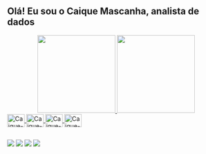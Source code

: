## Olá! Eu sou o Caique Mascanha, analista de dados

<div align="center">
  <a href="https://github.com/CaiqueMascanha">
  <img height="180em" src="https://github-readme-stats.vercel.app/api?username=CaiqueMascanha&show_icons=true&theme=algolia&include_all_commits=true&count_private=true"/>
  <img height="180em" src="https://github-readme-stats.vercel.app/api/top-langs/?username=CaiqueMascanha&layout=compact&langs_count=7&theme=algolia"/>
</div>

<img align="center" alt="Caique-HTML" height="30" width="40" src="https://cdn.jsdelivr.net/gh/devicons/devicon/icons/html5/html5-original.svg" />
<img align="center" alt="Caique-CSS" height="30" width="40" src="https://cdn.jsdelivr.net/gh/devicons/devicon/icons/css3/css3-original.svg" />
<img align="center" alt="Caique-JS" height="30" width="40" src="https://cdn.jsdelivr.net/gh/devicons/devicon/icons/javascript/javascript-original.svg" />
<img align="center" alt="Caique-JS" height="30" width="40" src="https://cdn.jsdelivr.net/gh/devicons/devicon/icons/python/python-original.svg" />

##

<div>
<a href="https://www.linkedin.com/in/caique-da-silva-mascanha-749177204/" target="_blank"><img src="https://img.shields.io/badge/-LinkedIn-%230077B5?style=for-the-badge&logo=linkedin&logoColor=white"_blank"></a>
<a href="https://wa.me/5519971163164"><img src="https://img.shields.io/badge/WhatsApp-25D366?style=for-the-badge&logo=whatsapp&logoColor=white" target="_blank"></a>
<a href="mailto:caiquesilva820@gmail.com"><img src="https://img.shields.io/badge/Gmail-D14836?style=for-the-badge&logo=gmail&logoColor=white" target="_blank"></a>
<a href="https://www.instagram.com/caique_mascanha01/" target="_blank"><img src="https://img.shields.io/badge/Instagram-E4405F?style=for-the-badge&logo=instagram&logoColor=white"></a>
</div>
